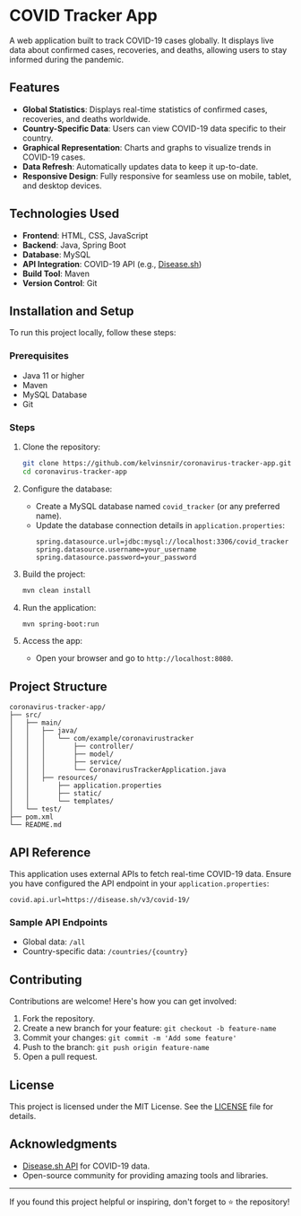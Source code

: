 # COVID Tracker App
A web application built to track COVID-19 cases globally. It displays live data about confirmed cases, recoveries, and deaths, allowing users to stay informed during the pandemic.

## Features

- **Global Statistics**: Displays real-time statistics of confirmed cases, recoveries, and deaths worldwide.
- **Country-Specific Data**: Users can view COVID-19 data specific to their country.
- **Graphical Representation**: Charts and graphs to visualize trends in COVID-19 cases.
- **Data Refresh**: Automatically updates data to keep it up-to-date.
- **Responsive Design**: Fully responsive for seamless use on mobile, tablet, and desktop devices.


## Technologies Used

- **Frontend**: HTML, CSS, JavaScript
- **Backend**: Java, Spring Boot
- **Database**: MySQL
- **API Integration**: COVID-19 API (e.g., [Disease.sh](https://disease.sh/))
- **Build Tool**: Maven
- **Version Control**: Git

## Installation and Setup

To run this project locally, follow these steps:

### Prerequisites

- Java 11 or higher
- Maven
- MySQL Database
- Git

### Steps

1. Clone the repository:
   ```bash
   git clone https://github.com/kelvinsnir/coronavirus-tracker-app.git
   cd coronavirus-tracker-app
   ```

2. Configure the database:
   - Create a MySQL database named `covid_tracker` (or any preferred name).
   - Update the database connection details in `application.properties`:
     ```properties
     spring.datasource.url=jdbc:mysql://localhost:3306/covid_tracker
     spring.datasource.username=your_username
     spring.datasource.password=your_password
     ```

3. Build the project:
   ```bash
   mvn clean install
   ```

4. Run the application:
   ```bash
   mvn spring-boot:run
   ```

5. Access the app:
   - Open your browser and go to `http://localhost:8080`.

## Project Structure

```
coronavirus-tracker-app/
├── src/
│   ├── main/
│   │   ├── java/
│   │   │   └── com/example/coronavirustracker
│   │   │       ├── controller/
│   │   │       ├── model/
│   │   │       ├── service/
│   │   │       └── CoronavirusTrackerApplication.java
│   │   ├── resources/
│   │       ├── application.properties
│   │       ├── static/
│   │       └── templates/
│   └── test/
├── pom.xml
└── README.md
```

## API Reference

This application uses external APIs to fetch real-time COVID-19 data. Ensure you have configured the API endpoint in your `application.properties`:

```properties
covid.api.url=https://disease.sh/v3/covid-19/
```

### Sample API Endpoints

- Global data: `/all`
- Country-specific data: `/countries/{country}`

## Contributing

Contributions are welcome! Here's how you can get involved:

1. Fork the repository.
2. Create a new branch for your feature: `git checkout -b feature-name`
3. Commit your changes: `git commit -m 'Add some feature'`
4. Push to the branch: `git push origin feature-name`
5. Open a pull request.

## License

This project is licensed under the MIT License. See the [LICENSE](LICENSE) file for details.

## Acknowledgments

- [Disease.sh API](https://disease.sh/) for COVID-19 data.
- Open-source community for providing amazing tools and libraries.

---

If you found this project helpful or inspiring, don't forget to ⭐ the repository!

